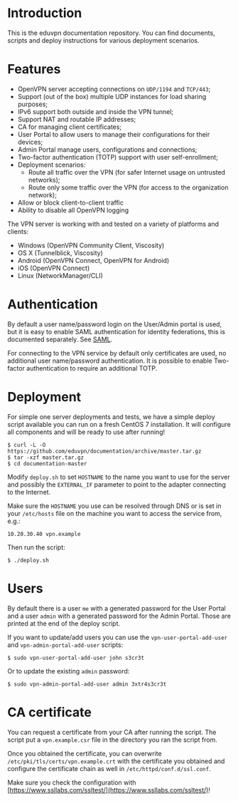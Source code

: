 # Introduction

This is the eduvpn documentation repository. You can find documents, scripts
and deploy instructions for various deployment scenarios.

# Features

- OpenVPN server accepting connections on `UDP/1194` and `TCP/443`;
- Support (out of the box) multiple UDP instances for load sharing purposes;
- IPv6 support both outside and inside the VPN tunnel;
- Support NAT and routable IP addresses;
- CA for managing client certificates;
- User Portal to allow users to manage their configurations for their 
  devices;
- Admin Portal manage users, configurations and connections;
- Two-factor authentication (TOTP) support with user self-enrollment;
- Deployment scenarios:
  - Route all traffic over the VPN (for safer Internet usage on untrusted 
    networks);
  - Route only some traffic over the VPN (for access to the organization 
    network);
- Allow or block client-to-client traffic
- Ability to disable all OpenVPN logging

The VPN server is working with and tested on a variety of platforms and 
clients:
  - Windows (OpenVPN Community Client, Viscosity)
  - OS X (Tunnelblick, Viscosity)
  - Android (OpenVPN Connect, OpenVPN for Android)
  - iOS (OpenVPN Connect)
  - Linux (NetworkManager/CLI)

# Authentication 

By default a user name/password login on the User/Admin portal is used, but it 
is easy to enable SAML authentication for identity federations, this is 
documented separately. See [SAML](SAML.md).

For connecting to the VPN service by default only certificates are used, no 
additional user name/password authentication. It is possible to enable Two-factor
authentication to require an additional TOTP.

# Deployment

For simple one server deployments and tests, we have a simple deploy script 
available you can run on a fresh CentOS 7 installation. It will configure all
components and will be ready to use after running!

    $ curl -L -O https://github.com/eduvpn/documentation/archive/master.tar.gz
    $ tar -xzf master.tar.gz
    $ cd documentation-master

Modify `deploy.sh` to set `HOSTNAME` to the name you want to use for the server 
and possibly the `EXTERNAL_IF` parameter to point to the adapter connecting to 
the Internet. 

Make sure the `HOSTNAME` you use can be resolved through DNS or is set in your
`/etc/hosts` file on the machine you want to access the service from, e.g.:

    10.20.30.40 vpn.example

Then run the script:

    $ ./deploy.sh

# Users

By default there is a user `me` with a generated password for the User Portal
and a user `admin` with a generated password for the Admin Portal. Those are
printed at the end of the deploy script.

If you want to update/add users you can use the `vpn-user-portal-add-user` and
`vpn-admin-portal-add-user` scripts:

    $ sudo vpn-user-portal-add-user john s3cr3t

Or to update the existing `admin` password:

    $ sudo vpn-admin-portal-add-user admin 3xtr4s3cr3t

# CA certificate
You can request a certificate from your CA after running the script. The script
put a `vpn.example.csr` file in the directory you ran the script from.

Once you obtained the certificate, you can overwrite 
`/etc/pki/tls/certs/vpn.example.crt` with the certificate you obtained and 
configure the certificate chain as well in `/etc/httpd/conf.d/ssl.conf`.

Make sure you check the configuration with 
[https://www.ssllabs.com/ssltest/](https://www.ssllabs.com/ssltest/)!
